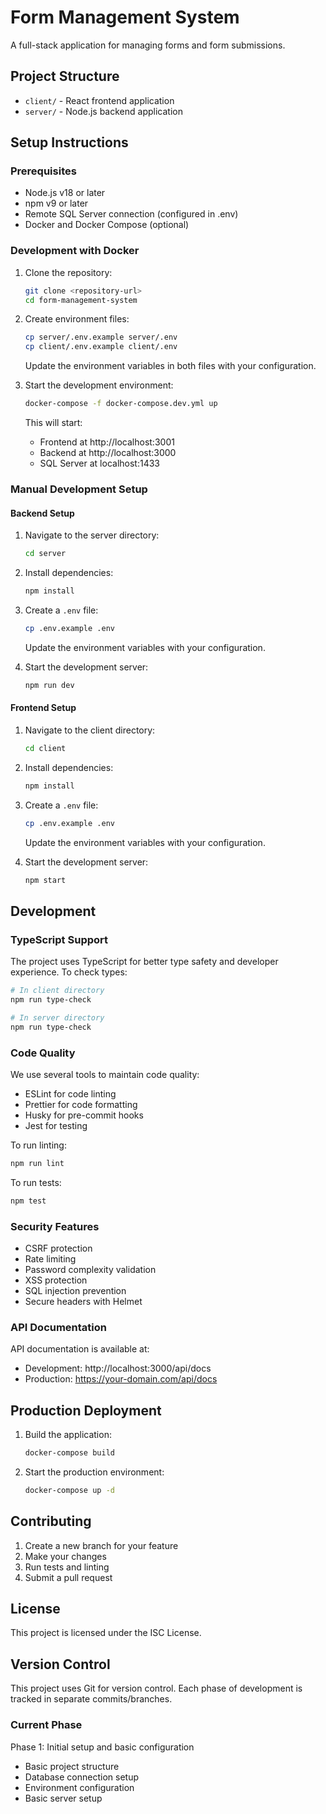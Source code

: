 # Form Management System

A full-stack application for managing forms and form submissions.

## Project Structure

- `client/` - React frontend application
- `server/` - Node.js backend application

## Setup Instructions

### Prerequisites

- Node.js v18 or later
- npm v9 or later
- Remote SQL Server connection (configured in .env)
- Docker and Docker Compose (optional)

### Development with Docker

1. Clone the repository:
   ```bash
   git clone <repository-url>
   cd form-management-system
   ```

2. Create environment files:
   ```bash
   cp server/.env.example server/.env
   cp client/.env.example client/.env
   ```
   Update the environment variables in both files with your configuration.

3. Start the development environment:
   ```bash
   docker-compose -f docker-compose.dev.yml up
   ```

   This will start:
   - Frontend at http://localhost:3001
   - Backend at http://localhost:3000
   - SQL Server at localhost:1433

### Manual Development Setup

#### Backend Setup

1. Navigate to the server directory:
   ```bash
   cd server
   ```

2. Install dependencies:
   ```bash
   npm install
   ```

3. Create a `.env` file:
   ```bash
   cp .env.example .env
   ```
   Update the environment variables with your configuration.

4. Start the development server:
   ```bash
   npm run dev
   ```

#### Frontend Setup

1. Navigate to the client directory:
   ```bash
   cd client
   ```

2. Install dependencies:
   ```bash
   npm install
   ```

3. Create a `.env` file:
   ```bash
   cp .env.example .env
   ```
   Update the environment variables with your configuration.

4. Start the development server:
   ```bash
   npm start
   ```

## Development

### TypeScript Support

The project uses TypeScript for better type safety and developer experience. To check types:

```bash
# In client directory
npm run type-check

# In server directory
npm run type-check
```

### Code Quality

We use several tools to maintain code quality:

- ESLint for code linting
- Prettier for code formatting
- Husky for pre-commit hooks
- Jest for testing

To run linting:
```bash
npm run lint
```

To run tests:
```bash
npm test
```

### Security Features

- CSRF protection
- Rate limiting
- Password complexity validation
- XSS protection
- SQL injection prevention
- Secure headers with Helmet

### API Documentation

API documentation is available at:
- Development: http://localhost:3000/api/docs
- Production: https://your-domain.com/api/docs

## Production Deployment

1. Build the application:
   ```bash
   docker-compose build
   ```

2. Start the production environment:
   ```bash
   docker-compose up -d
   ```

## Contributing

1. Create a new branch for your feature
2. Make your changes
3. Run tests and linting
4. Submit a pull request

## License

This project is licensed under the ISC License.

## Version Control

This project uses Git for version control. Each phase of development is tracked in separate commits/branches.

### Current Phase
Phase 1: Initial setup and basic configuration
- Basic project structure
- Database connection setup
- Environment configuration
- Basic server setup 